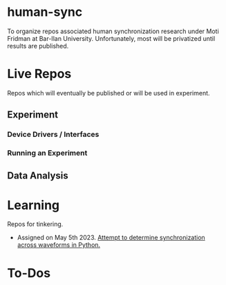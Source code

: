 # human-sync
To organize repos associated human synchronization research under Moti Fridman at Bar-Ilan University.
Unfortunately, most will be privatized until results are published.

# Live Repos
Repos which will eventually be published or will be used in experiment.

## Experiment
### Device Drivers / Interfaces
### Running an Experiment


## Data Analysis


# Learning
Repos for tinkering.
- Assigned on May 5th 2023. [Attempt to determine synchronization across waveforms in Python.](https://github.com/clarkmiyamoto/learning-waveform-synchronization)

# To-Dos

